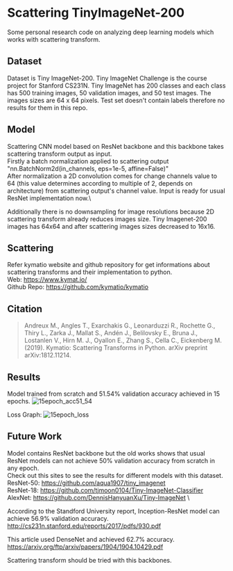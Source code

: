 # Scattering TinyImageNet-200
Some personal research code on analyzing deep learning models which works with scattering transform.

## Dataset
Dataset is Tiny ImageNet-200. Tiny ImageNet Challenge is the course project for Stanford CS231N. Tiny ImageNet has 200 classes and each class has 500 training images, 50 validation images, and 50 test images. The images sizes are 64 x 64 pixels. Test set doesn't contain labels therefore no results for them in this repo.

## Model
Scattering CNN model based on ResNet backbone and this backbone takes scattering transform output as input.\
Firstly a batch normalization applied to scattering output "nn.BatchNorm2d(in_channels, eps=1e-5, affine=False)"\
After normalization a 2D convolution comes for change channels value to 64 (this value determines according to multiple of 2, depends on architecture) from scattering output's channel value. Input is ready for usual ResNet implementation now.\

Additionally there is no downsampling for image resolutions because 2D scattering transform already reduces images size. Tiny Imagenet-200 images has 64x64 and after scattering images sizes decreased to 16x16.

## Scattering
Refer kymatio website and github repository for get informations about scattering transforms and their implementation to python.\
Web: https://www.kymat.io/ \
Github Repo: https://github.com/kymatio/kymatio
 
## Citation
> Andreux M., Angles T., Exarchakis G., Leonarduzzi R., Rochette G., Thiry L., Zarka J., Mallat S., Andén J., Belilovsky E., Bruna J., Lostanlen V., Hirn M. J., Oyallon E., Zhang S., Cella C., Eickenberg M. (2019). Kymatio: Scattering Transforms in Python. arXiv preprint arXiv:1812.11214.

## Results
Model trained from scratch and 51.54% validation accuracy achieved in 15 epochs.
![15epoch_acc51_54](https://user-images.githubusercontent.com/86148100/167864740-a1e80675-4604-449b-b03e-2fb1ed96a72e.png)

Loss Graph:
![15epoch_loss](https://user-images.githubusercontent.com/86148100/167864788-f758bf0f-5279-4491-967f-6c47817f86c1.png)

## Future Work
Model contains ResNet backbone but the old works shows that usual ResNet models can not achieve 50% validation accuracy from scratch in any epoch.\
Check out this sites to see the results for different models with this dataset.\
ResNet-50: https://github.com/aqua1907/tiny_imagenet \
ResNet-18: https://github.com/tjmoon0104/Tiny-ImageNet-Classifier \
AlexNet: https://github.com/DennisHanyuanXu/Tiny-ImageNet \

According to the Standford University report, Inception-ResNet model can achieve 56.9% validation accuracy.\
http://cs231n.stanford.edu/reports/2017/pdfs/930.pdf

This article used DenseNet and achieved 62.7% accuracy.\
https://arxiv.org/ftp/arxiv/papers/1904/1904.10429.pdf

Scattering transform should be tried with this backbones.
